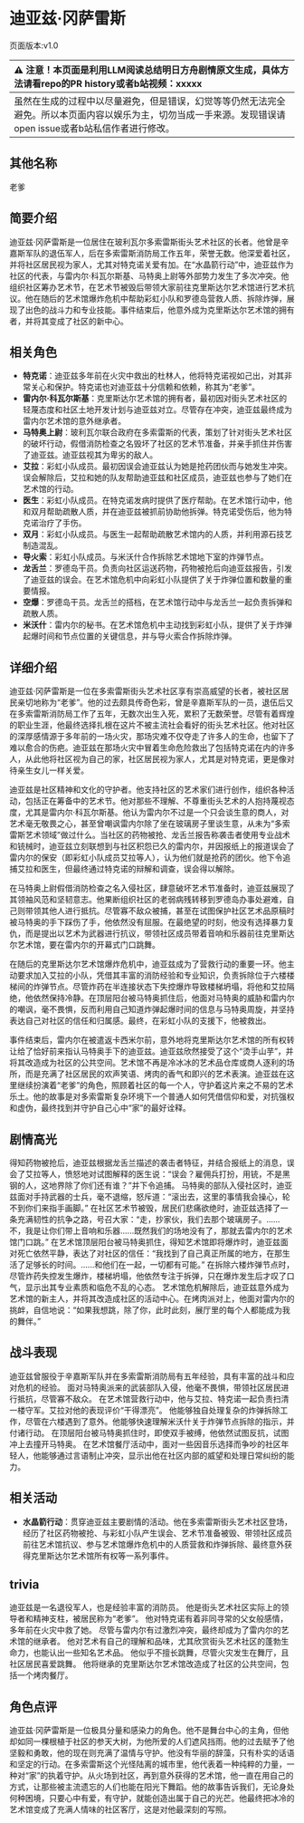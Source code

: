 # 迪亚兹·冈萨雷斯
页面版本:v1.0
 

| :warning: 注意！本页面是利用LLM阅读总结明日方舟剧情原文生成，具体方法请看repo的PR history或者b站视频：xxxxx           |
|:----------------------------|
| 虽然在生成的过程中以尽量避免，但是错误，幻觉等等仍然无法完全避免。所以本页面内容以娱乐为主，切勿当成一手来源。发现错误请open issue或者b站私信作者进行修改。|



## 其他名称
老爹
## 简要介绍
迪亚兹·冈萨雷斯是一位居住在玻利瓦尔多索雷斯街头艺术社区的长者。他曾是辛嘉斯军队的退伍军人，后在多索雷斯消防局工作五年，荣誉无数。他深爱着社区，并将社区居民视为家人，尤其对特克诺关爱有加。在“水晶箭行动”中，迪亚兹作为社区的代表，与雷内尔·科瓦尔斯基、马特奥上尉等外部势力发生了多次冲突。他组织社区筹办艺术节，在艺术节被毁后带领大家前往克里斯达尔艺术馆进行艺术抗议。他在随后的艺术馆爆炸危机中帮助彩虹小队和罗德岛营救人质、拆除炸弹，展现了出色的战斗力和专业技能。事件结束后，他意外成为克里斯达尔艺术馆的拥有者，并将其变成了社区的新中心。
## 相关角色
-   **特克诺**：迪亚兹多年前在火灾中救出的杜林人，他将特克诺视如己出，对其非常关心和保护。特克诺也对迪亚兹十分信赖和依赖，称其为“老爹”。
-   **雷内尔·科瓦尔斯基**：克里斯达尔艺术馆的拥有者，最初因对街头艺术社区的轻蔑态度和社区土地开发计划与迪亚兹对立。尽管存在冲突，迪亚兹最终成为雷内尔艺术馆的意外继承者。
-   **马特奥上尉**：玻利瓦尔联合政府在多索雷斯的代表，策划了针对街头艺术社区的破坏行动，假借消防检查之名毁坏了社区的艺术节准备，并亲手抓住并伤害了迪亚兹。迪亚兹视其为卑劣的敌人。
-   **艾拉**：彩虹小队成员。最初因误会迪亚兹认为她是抢药团伙而与她发生冲突。误会解除后，艾拉和她的队友帮助迪亚兹和社区成员，迪亚兹也参与了她们在艺术馆的行动。
-   **医生**：彩虹小队成员。在特克诺发病时提供了医疗帮助。在艺术馆行动中，他和双月帮助疏散人质，并在迪亚兹被抓前协助他拆弹。特克诺受伤后，他为特克诺治疗了手伤。
-   **双月**：彩虹小队成员。与医生一起帮助疏散艺术馆内的人质，并利用源石技艺制造混乱。
-   **导火索**：彩虹小队成员。与米沃什合作拆除艺术馆地下室的炸弹节点。
-   **龙舌兰**：罗德岛干员。负责向社区运送药物，药物被抢后向迪亚兹报告，引发了迪亚兹的误会。在艺术馆危机中向彩虹小队提供了关于炸弹位置和数量的重要情报。
-   **空爆**：罗德岛干员。龙舌兰的搭档，在艺术馆行动中与龙舌兰一起负责拆弹和疏散人质。
-   **米沃什**：雷内尔的秘书。在艺术馆危机中主动找到彩虹小队，提供了关于炸弹起爆时间和节点位置的关键信息，并与导火索合作拆除炸弹。
## 详细介绍
迪亚兹·冈萨雷斯是一位在多索雷斯街头艺术社区享有崇高威望的长者，被社区居民亲切地称为“老爹”。他的过去颇具传奇色彩，曾是辛嘉斯军队的一员，退伍后又在多索雷斯消防局工作了五年，无数次出生入死，累积了无数荣誉。尽管有着辉煌的职业生涯，他最终选择扎根在这片不被主流社会看好的街头艺术社区。他对社区的深厚感情源于多年前的一场火灾，那场灾难不仅夺走了许多人的生命，也留下了难以愈合的伤疤。迪亚兹在那场火灾中冒着生命危险救出了包括特克诺在内的许多人，从此他将社区视为自己的家，社区居民视为家人，尤其是对特克诺，更是像对待亲生女儿一样关爱。

迪亚兹是社区精神和文化的守护者。他支持社区的艺术家们进行创作，组织各种活动，包括正在筹备中的艺术节。他对那些不理解、不尊重街头艺术的人抱持蔑视态度，尤其是雷内尔·科瓦尔斯基。他认为雷内尔不过是一个只会谈生意的商人，对艺术毫无敬畏之心，甚至曾嘲讽雷内尔除了坐在玻璃房子里谈生意，从未为“多索雷斯艺术领域”做过什么。当社区的药物被抢、龙舌兰报告称袭击者使用专业战术和铳械时，迪亚兹立刻联想到与社区积怨已久的雷内尔，并因报纸上的报道误会了雷内尔的保安（即彩虹小队成员艾拉等人），认为他们就是抢药的团伙。他下令追捕艾拉和医生，但最终通过特克诺的辩解和调查，误会得以解除。

在马特奥上尉假借消防检查之名入侵社区，肆意破坏艺术节准备时，迪亚兹展现了其领袖风范和坚韧意志。他果断组织社区的老弱病残转移到罗德岛办事处避难，自己则带领其他人进行抵抗。尽管寡不敌众被捕，甚至在试图保护社区艺术品原稿时被马特奥的手下踩伤了手，他依然没有屈服。在最绝望的时刻，他没有选择暴力复仇，而是提出以艺术为武器进行抗议，带领社区成员带着音响和乐器前往克里斯达尔艺术馆，要在雷内尔的开幕式门口跳舞。

在随后的克里斯达尔艺术馆爆炸危机中，迪亚兹成为了营救行动的重要一环。他主动要求加入艾拉的小队，凭借其丰富的消防经验和专业知识，负责拆除位于六楼楼梯间的炸弹节点。尽管炸药在半连接状态下失控爆炸导致楼梯坍塌，将他和艾拉隔绝，他依然保持冷静。在顶层阳台被马特奥抓住后，他面对马特奥的威胁和雷内尔的嘲讽，毫不畏惧，反而利用自己知道炸弹起爆时间的信息与马特奥周旋，并坚持表达自己对社区的信任和归属感。最终，在彩虹小队的支援下，他被救出。

事件结束后，雷内尔在被遣返卡西米尔前，意外地将克里斯达尔艺术馆的所有权转让给了恰好前来指认马特奥手下的迪亚兹。迪亚兹欣然接受了这个“烫手山芋”，并将其改造成为社区的公共空间。艺术馆不再是冷冰冰的艺术品仓库或商人逐利的场所，而是充满了社区居民的欢声笑语、烤肉的香气和即兴的艺术表演。迪亚兹在这里继续扮演着“老爹”的角色，照顾着社区的每一个人，守护着这片来之不易的艺术乐土。他的故事是对多索雷斯复杂环境下一个普通人如何凭借信仰和爱，对抗强权和虚伪，最终找到并守护自己心中“家”的最好诠释。
## 剧情高光
得知药物被抢后，迪亚兹根据龙舌兰描述的袭击者特征，并结合报纸上的消息，误会了艾拉等人，愤怒地对试图解释的医生说：“误会？雇佣兵打扮，用铳，不是黑钢的人，这地界除了你们还有谁？”并下令追捕。
马特奥的部队入侵社区时，迪亚兹面对手持武器的士兵，毫不退缩，怒斥道：“滚出去，这里的事情我会操心，轮不到你们来指手画脚。”
在社区艺术节被毁，居民们悲痛欲绝时，迪亚兹选择了一条充满韧性的抗争之路，号召大家：“走，抄家伙，我们去那个玻璃房子。......不，我是让你们带上音响和乐器......既然我们的场地没有了，那就去雷内尔的艺术馆门口跳。”
在艺术馆顶层阳台被马特奥抓住，得知艺术馆即将爆炸时，迪亚兹面对死亡依然平静，表达了对社区的信任：“我找到了自己真正所属的地方，在那生活了足够长的时间。......和他们在一起，一切都有可能。”
在拆除六楼炸弹节点时，尽管炸药失控发生爆炸，楼梯坍塌，他依然专注于拆弹，只在爆炸发生后才叹了口气，显示出其专业素质和临危不乱的心态。
艺术馆危机解除后，迪亚兹意外成为艺术馆的新主人，并将其改造成社区的活动中心。在烤肉派对上，他面对雷内尔的挑衅，自信地说：“如果我想跳，除了你，此时此刻，展厅里的每个人都能成为我的舞伴。”
## 战斗表现
迪亚兹曾服役于辛嘉斯军队并在多索雷斯消防局有五年经验，具有丰富的战斗和应对危机的经验。
面对马特奥派来的武装部队入侵，他毫不畏惧，带领社区居民进行抵抗，尽管寡不敌众。
在艺术馆营救行动中，他与艾拉、特克诺一起负责扫清一楼守军。艾拉对他的表现评价“干得漂亮”。
他能够独自处理复杂的炸弹拆除工作，尽管在六楼遇到了意外。他能够快速理解米沃什关于炸弹节点拆除的指示，并付诸行动。
在顶层阳台被马特奥抓住时，即使双手被缚，他依然试图反抗，试图冲上去撞开马特奥。
在艺术馆餐厅活动中，面对一些因音乐选择而争吵的社区年轻人，他能够通过言语制止冲突，显示出他在社区内部的威望和处理日常纠纷的能力。
## 相关活动
-   **水晶箭行动**：贯穿迪亚兹主要剧情的活动。他在多索雷斯街头艺术社区登场，经历了社区药物被抢、与彩虹小队产生误会、艺术节准备被毁、带领社区成员前往艺术馆抗议、参与艺术馆爆炸危机中的人质营救和炸弹拆除、最终意外获得克里斯达尔艺术馆所有权等一系列事件。
## trivia
迪亚兹是一名退役军人，也是经验丰富的消防员。
他是街头艺术社区实际上的领导者和精神支柱，被居民称为“老爹”。
他对特克诺有着非同寻常的父女般感情，多年前在火灾中救了她。
尽管与雷内尔有过激烈冲突，最终却成为了雷内尔的艺术馆的继承者。
他对艺术有自己的理解和品味，尤其欣赏街头艺术社区的蓬勃生命力，也能认出一些知名艺术品。
他似乎不擅长跳舞，尽管火灾发生在舞厅，且社区居民喜爱跳舞。
他将继承的克里斯达尔艺术馆改造成了社区的公共空间，包括一个烤肉餐厅。
## 角色点评
迪亚兹·冈萨雷斯是一位极具分量和感染力的角色。他不是舞台中心的主角，但他却如同一棵根植于社区的参天大树，为他所爱的人们遮风挡雨。他的过去赋予了他坚毅和勇敢，他的现在则充满了温情与守护。他没有华丽的辞藻，只有朴实的话语和坚定的行动。在多索雷斯这个光怪陆离的城市里，他代表着一种纯粹的力量，一种对“家”的执着守护。从火场到社区，再到意外获得的艺术馆，他一直在用自己的方式，让那些被主流遗忘的人们也能在阳光下舞蹈。他的故事告诉我们，无论身处何种困境，只要心中有爱，有守护，就能创造出属于自己的光芒。他最终把冰冷的艺术馆变成了充满人情味的社区客厅，这是对他最深刻的写照。